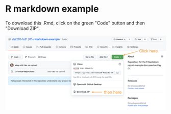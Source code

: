 # R markdown example

To download this .Rmd, click on the green "Code" button and then "Download ZIP".

![](download-zip.png)
